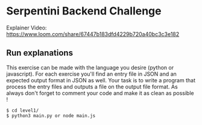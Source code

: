 # Serpentini Backend Challenge

Explainer Video: https://www.loom.com/share/67447b183dfd4229b720a40bc3c3e182
## Run explanations

This exercise can be made with the language you desire (python or javascript).
For each exercise you'll find an entry file in JSON and an expected output format in JSON as well.
Your task is to write a program that process the entry files and outputs a file on the output file format.
As always don't forget to comment your code and make it as clean as possible ! 

```
$ cd level1/
$ python3 main.py or node main.js
```

